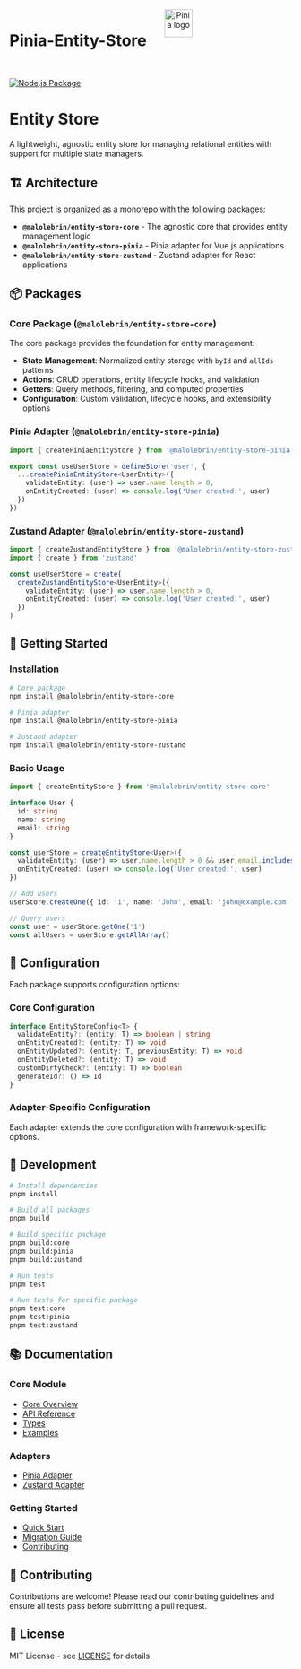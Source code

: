 <div align="center" style="display:flex">
  <h1 style="margin-right: 2rem">Pinia-Entity-Store </h1>
  <a href="https://pinia.vuejs.org" target="_blank" rel="noopener noreferrer">
    <img width="50" src="https://pinia.vuejs.org/logo.svg" alt="Pinia logo">
  </a>
</div>
<br/>

[![Node.js Package](https://github.com/MaloLebrin/pinia-entity-store/actions/workflows/npm-publish-github-packages.yml/badge.svg)](https://github.com/MaloLebrin/pinia-entity-store/actions/workflows/npm-publish-github-packages.yml)

# Entity Store

A lightweight, agnostic entity store for managing relational entities with support for multiple state managers.

## 🏗️ Architecture

This project is organized as a monorepo with the following packages:

- **`@malolebrin/entity-store-core`** - The agnostic core that provides entity management logic
- **`@malolebrin/entity-store-pinia`** - Pinia adapter for Vue.js applications
- **`@malolebrin/entity-store-zustand`** - Zustand adapter for React applications

## 📦 Packages

### Core Package (`@malolebrin/entity-store-core`)

The core package provides the foundation for entity management:

- **State Management**: Normalized entity storage with `byId` and `allIds` patterns
- **Actions**: CRUD operations, entity lifecycle hooks, and validation
- **Getters**: Query methods, filtering, and computed properties
- **Configuration**: Custom validation, lifecycle hooks, and extensibility options

### Pinia Adapter (`@malolebrin/entity-store-pinia`)

```typescript
import { createPiniaEntityStore } from '@malolebrin/entity-store-pinia'

export const useUserStore = defineStore('user', {
  ...createPiniaEntityStore<UserEntity>({
    validateEntity: (user) => user.name.length > 0,
    onEntityCreated: (user) => console.log('User created:', user)
  })
})
```

### Zustand Adapter (`@malolebrin/entity-store-zustand`)

```typescript
import { createZustandEntityStore } from '@malolebrin/entity-store-zustand'
import { create } from 'zustand'

const useUserStore = create(
  createZustandEntityStore<UserEntity>({
    validateEntity: (user) => user.name.length > 0,
    onEntityCreated: (user) => console.log('User created:', user)
  })
)
```

## 🚀 Getting Started

### Installation

```bash
# Core package
npm install @malolebrin/entity-store-core

# Pinia adapter
npm install @malolebrin/entity-store-pinia

# Zustand adapter
npm install @malolebrin/entity-store-zustand
```

### Basic Usage

```typescript
import { createEntityStore } from '@malolebrin/entity-store-core'

interface User {
  id: string
  name: string
  email: string
}

const userStore = createEntityStore<User>({
  validateEntity: (user) => user.name.length > 0 && user.email.includes('@'),
  onEntityCreated: (user) => console.log('User created:', user)
})

// Add users
userStore.createOne({ id: '1', name: 'John', email: 'john@example.com' })

// Query users
const user = userStore.getOne('1')
const allUsers = userStore.getAllArray()
```

## 🔧 Configuration

Each package supports configuration options:

### Core Configuration

```typescript
interface EntityStoreConfig<T> {
  validateEntity?: (entity: T) => boolean | string
  onEntityCreated?: (entity: T) => void
  onEntityUpdated?: (entity: T, previousEntity: T) => void
  onEntityDeleted?: (entity: T) => void
  customDirtyCheck?: (entity: T) => boolean
  generateId?: () => Id
}
```

### Adapter-Specific Configuration

Each adapter extends the core configuration with framework-specific options.

## 🧪 Development

```bash
# Install dependencies
pnpm install

# Build all packages
pnpm build

# Build specific package
pnpm build:core
pnpm build:pinia
pnpm build:zustand

# Run tests
pnpm test

# Run tests for specific package
pnpm test:core
pnpm test:pinia
pnpm test:zustand
```

## 📚 Documentation

### Core Module
- [Core Overview](./docs/core/README.md)
- [API Reference](./docs/core/api/README.md)
- [Types](./docs/core/api/types.md)
- [Examples](./docs/core/examples/)

### Adapters
- [Pinia Adapter](./packages/pinia-adapter/README.md)
- [Zustand Adapter](./packages/zustand-adapter/README.md)

### Getting Started
- [Quick Start](./docs/getting-started/)
- [Migration Guide](./docs/migration.md)
- [Contributing](./docs/contributing.md)

## 🤝 Contributing

Contributions are welcome! Please read our contributing guidelines and ensure all tests pass before submitting a pull request.

## 📄 License

MIT License - see [LICENSE](LICENSE) for details.

